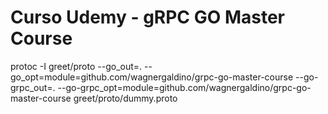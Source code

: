 # Curso Udemy - gRPC GO Master Course

protoc -I greet/proto --go_out=. --go_opt=module=github.com/wagnergaldino/grpc-go-master-course --go-grpc_out=. --go-grpc_opt=module=github.com/wagnergaldino/grpc-go-master-course greet/proto/dummy.proto
